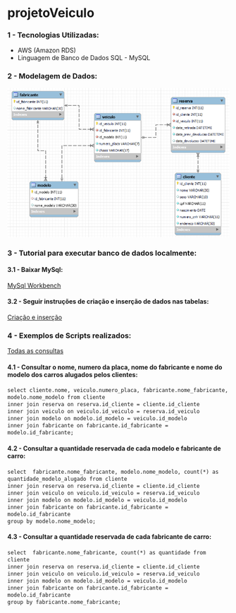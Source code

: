 # projetoVeiculo

### 1 - Tecnologias Utilizadas:
* AWS (Amazon RDS)
* Linguagem de Banco de Dados SQL - MySQL

### 2 - Modelagem de Dados:

![alt text](https://github.com/GabrielSouza-git/projetoVeiculo/blob/main/imagem/modelagem.png)

### 3 - Tutorial para executar banco de dados localmente:
#### 3.1 - Baixar MySql: 

[MySql Workbench](https://www.mysql.com/products/workbench/)

#### 3.2 - Seguir instruções de criação e inserção de dados nas tabelas:
[Criação e inserção](https://github.com/GabrielSouza-git/projetoVeiculo/blob/main/db_veiculos_Create_Insert.sql) 



### 4 - Exemplos de Scripts realizados:
[Todas as consultas](https://github.com/GabrielSouza-git/projetoVeiculo/blob/main/db_veiculos_Consultas.sql) 

#### 4.1 - Consultar o nome, numero da placa, nome do fabricante e nome do modelo dos carros alugados pelos clientes:

```
select cliente.nome, veiculo.numero_placa, fabricante.nome_fabricante, modelo.nome_modelo from cliente
inner join reserva on reserva.id_cliente = cliente.id_cliente
inner join veiculo on veiculo.id_veiculo = reserva.id_veiculo
inner join modelo on modelo.id_modelo = veiculo.id_modelo
inner join fabricante on fabricante.id_fabricante = modelo.id_fabricante;
```

#### 4.2 - Consultar a quantidade reservada de cada modelo e fabricante de carro:
```
select  fabricante.nome_fabricante, modelo.nome_modelo, count(*) as quantidade_modelo_alugado from cliente
inner join reserva on reserva.id_cliente = cliente.id_cliente
inner join veiculo on veiculo.id_veiculo = reserva.id_veiculo
inner join modelo on modelo.id_modelo = veiculo.id_modelo
inner join fabricante on fabricante.id_fabricante = modelo.id_fabricante
group by modelo.nome_modelo;
```
#### 4.3 - Consultar a quantidade reservada de cada fabricante de carro:
```
select  fabricante.nome_fabricante, count(*) as quantidade from cliente
inner join reserva on reserva.id_cliente = cliente.id_cliente
inner join veiculo on veiculo.id_veiculo = reserva.id_veiculo
inner join modelo on modelo.id_modelo = veiculo.id_modelo
inner join fabricante on fabricante.id_fabricante = modelo.id_fabricante
group by fabricante.nome_fabricante;
```
